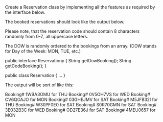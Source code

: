 Create a Reservation class by implementing all the features as required
by the interface below.

The booked reservations should look like the output below.

Please note, that the reservation code should contain 8 characters randomly from 0-Z,
all uppercase letters.

The DOW is randomly ordered to the bookings from an array.
(DOW stands for Day of the Week: MON, TUE, etc.)

public interface Reservationy {
    String getDowBooking();
    String getCodeBooking();
}

public class Reservation { ... }

The output will be sort of like this:

Booking# 1WBA3OMU for THU
Booking# 0V5OH7VS for WED
Booking# CV6QOAJO for MON
Booking# 03GHEJMV for SAT
Booking# M5JFB32I for THU
Booking# W30PF0E0 for SAT
Booking# S0R70GMN for SAT
Booking# 3E032B3C for WED
Booking# OD27E36J for SAT
Booking# 4MEU0657 for MON
